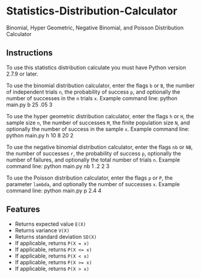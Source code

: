 # Statistics-Distribution-Calculator
Binomial, Hyper Geometric, Negative Binomial, and Poisson Distribution Calculator

## Instructions
To use this statistics distribution calculate you must have Python version 2.7.9 or later.

To use the binomial distribution calculator, enter the flags `b` or `B`, the number of independent trials `n`, the probability of success `p`, and optionally the number of successes in the `n` trials `x`.
Example command line:
	python main.py b 25 .05 3

To use the hyper geometric distribution calculator, enter the flags `h` or `H`, the sample size `n`, the number of successes `M`, the finite population size `N`, and optionally the number of success in the sample `x`.
Example command line:
	python main.py h 10 8 20 2

To use the negative binomial distribution calculator, enter the flags `nb` or `NB`, the number of successes `r`, the probability of success `p`, optionally the number of failures, and optionally the total number of trials `n`.
Example command line:
	python main.py nb 1 .2 2 3

To use the Poisson distribution calculator, enter the flags `p` or `P`, the parameter `lambda`, and optionally the number of successes `x`.
Example command line:
	python main.py p 2.4 4

## Features
* Returns expected value `E(X)`
* Returns variance `V(X)`
* Returns standard deviation `SD(X)`
* If applicable, returns `P(X = x)`
* If applicable, returns `P(X <= x)`
* If applicable, returns `P(X < x)`
* If applicable, returns `P(X >= x)`
* If applicable, returns `P(X > x)`

